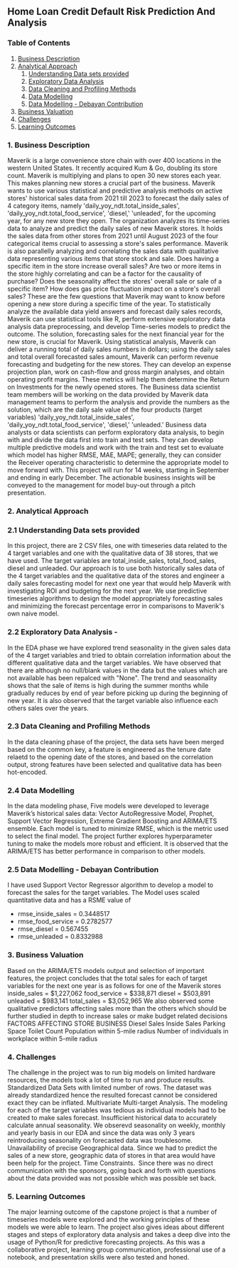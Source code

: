 ## Home Loan Credit Default Risk Prediction And Analysis
### Table of Contents
1. [Business Description](#1-business-description)
2. [Analytical Approach](#2-analytical-approach)
   1. [Understanding Data sets provided](#21-understanding-data-sets-provided)
   2. [Exploratory Data Analysis](#22-exploratory-data-analysis)
   3. [Data Cleaning and Profiling Methods](#23-data-cleaning-and-profiling-methods)
   4. [Data Modelling](#24-data-modelling)
   5. [Data Modelling - Debayan Contribution](#24-data-modelling-Debayan-Contribution)
3. [Business Valuation](#3-business-valuation)
4. [Challenges](#4-challenges)
5. [Learning Outcomes](#5-learning-outcomes)

### 1. Business Description
Maverik is a large convenience store chain with over 400 locations in the western United States. It recently acquired Kum & Go, doubling its store count. Maverik is multiplying and plans to open 30 new stores each year. This makes planning new stores a crucial part of the business. Maverik wants to use various statistical and predictive analysis methods on active stores' historical sales data from 2021 till 2023 to forecast the daily sales of 4 category items, namely 'daily_yoy_ndt.total_inside_sales', 'daily_yoy_ndt.total_food_service', 'diesel,' 'unleaded', for the upcoming year, for any new store they open.
The organization analyzes its time-series data to analyze and predict the daily sales of new Maverik stores. It holds the sales data from other stores from 2021 until August 2023 of the four categorical items crucial to assessing a store's sales performance. Maverik is also parallelly analyzing and correlating the sales data with qualitative data representing various items that store stock and sale. Does having a specific item in the store increase overall sales? Are two or more items in the store highly correlating and can be a factor for the causality of purchase? Does the seasonality affect the stores' overall sale or sale of a specific item? How does gas price fluctuation impact on a store's overall sales? These are the few questions that Maverik may want to know before opening a new store during a specific time of the year. To statistically analyze the available data yield answers and forecast daily sales records, Maverik can use statistical tools like R, perform extensive exploratory data analysis data preprocessing, and develop Time-series models to predict the outcome.
The solution, forecasting sales for the next financial year for the new store, is crucial for Maverik. Using statistical analysis, Maverik can deliver a running total of daily sales numbers in dollars; using the daily sales and total overall forecasted sales amount, Maverik can perform revenue forecasting and budgeting for the new stores. They can develop an expense projection plan, work on cash-flow and gross margin analyses, and obtain operating profit margins. These metrics will help them determine the Return on Investments for the newly opened stores.
The Business data scientist team members will be working on the data provided by Maverik data management teams to perform the analysis and provide the numbers as the solution, which are the daily sale value of the four products (target variables) 'daily_yoy_ndt.total_inside_sales', 'daily_yoy_ndt.total_food_service', 'diesel,' 'unleaded.' Business data analysts or data scientists can perform exploratory data analysis, to begin with and divide the data first into train and test sets. They can develop multiple predictive models and work with the train and test set to evaluate which model has higher RMSE, MAE, MAPE; generally, they can consider the Receiver operating characteristic to determine the appropriate model to move forward with.
This project will run for 14 weeks, starting in September and ending in early December. The actionable business insights will be conveyed to the management for model buy-out through a pitch presentation.
 

### 2. Analytical Approach
### 2.1 Understanding Data sets provided 
In this project, there are 2 CSV files, one with timeseries data related to the 4 target variables and one with the qualitative data of 38 stores, that we have used. 
The target variables are total_inside_sales, total_food_sales, diesel and unleaded. Our approach is to use both historically sales data of the 4 target variables and the qualitative data of the stores and engineer a daily sales forecasting model for next one year that would help Maverik with investigating ROI and budgeting for the next year. We use predictive timeseries algorithms to design the model appropriately forecasting sales and minimizing the forecast percentage error in comparisons to Maverik's own naive model. 

### 2.2 Exploratory Data Analysis - 
In the EDA phase we have explored trend seasonality in the given sales data of the 4 target variables and tried to obtain correlation information about the different qualitative data and the target variables. 
We have observed that there are although no null/blank values in the data but the values which are not available has been repalced with "None". 
The trend and seasonality shows that the sale of items is high during the summer months while gradually reduces by end of year before picking up during the beginning of new year. 
It is also observed that the target variable also influence each others sales over the years. 

### 2.3 Data Cleaning and Profiling Methods
In the data cleaning phase of the project, the data sets have been merged based on the common key, a feature is engineered as the tenure date relaetd to the opening date of the stores, and based on the correlation output, strong features have been selected and qualitative data has been hot-encoded. 

### 2.4 Data Modelling
In the data modeling phase, Five models were developed to leverage Maverik’s historical sales data: Vector AutoRegressive Model, Prophet, Support Vector Regression, Extreme Gradient Boosting and ARIMA/ETS ensemble. Each model is tuned to minimize RMSE, which is the metric used to select the final model.
The project further explores hyperparameter tuning to make the models more robust and efficient. 
It is observed that the ARIMA/ETS has better performance in comparison to other models. 

### 2.5 Data Modelling - Debayan Contribution
I have used Support Vector Regressor algorithm to develop a model to forecast the sales for the target variables. The Model uses scaled quantitative data and has a RSME value of 
- rmse_inside_sales = 0.3448517
- rmse_food_service = 0.2782577
- rmse_diesel = 0.567455
- rmse_unleaded = 0.8332988
  
### 3. Business Valuation
Based on the ARIMA/ETS models output and selection of important features, the project concludes that the total sales for each of target variables for the next one year is as follows for one of the Maverik stores 
inside_sales = $1,227,062
food_service = $338,871
diesel = $503,891
unleaded = $983,141
total_sales = $3,052,965
We also observed some qualitative predictors affecting sales more than the others which should be further studied in depth to increase sales or make budget related decisions
FACTORS AFFECTING STORE BUSINESS
Diesel Sales
Inside Sales
Parking Space
Toilet Count
Population within 5-mile radius
Number of individuals in workplace within 5-mile radius 


### 4.  Challenges 
The challenge in the project was to run big models on limited hardware resources, the models took a lot of time to run and produce results. 
Standardized Data Sets with limited number of rows. The dataset was already standardized hence the resulted forecast cannot be considered exact they can be inflated. 
Multivariate Multi-target Analysis. The modeling for each of the target variables was tedious as individual models had to be created to make sales forecast. 
Insufficient historical data to accurately calculate annual seasonality. We obserevd seasonality on weekly, monthly and yearly basis in our EDA and since the data was only 3 years reintroducing seasonality on forecasted data was troublesome. 
Unavailability of precise Geographical data. Since we had to predict the sales of a new store, geographic data of stores in that area would have been help for the project. 
Time Constraints. 
Since there was no direct communication with the sponsors, going back and forth with questions about the data provided was not possible which was possible set back. 

### 5. Learning Outcomes
The major learning outcome of the capstone project is that a number of timeseries models were explored and the working principles of these models we were able to learn. The project also gives ideas about different stages and steps of exploratory data analysis and takes a deep dive into the usage of Python/R for predictive forecasting projects. As this was a collaborative project, learning group communication, professional use of a notebook, and presentation skills were also tested and honed. 
